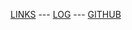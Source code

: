 [LINKS](https://github.com/DaveTobing/os222/blob/5855f020fb1f5eb0db78a6c0e6d80cc64f698e5d/links.md) ---
[LOG](https://github.com/DaveTobing/os222/blob/fe91a236bee6ae266ea5227e1663dd2dbf9674c9/TXT/mylog.txt) ---
[GITHUB](https://github.com/DaveTobing/os222)
